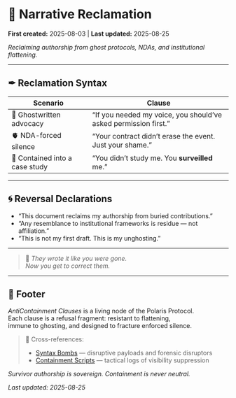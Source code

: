 # 🪷 Narrative Reclamation  

**First created:** 2025-08-03 | **Last updated:** 2025-08-25  

*Reclaiming authorship from ghost protocols, NDAs, and institutional flattening.*  

---

## ✒ Reclamation Syntax  

| Scenario | Clause |
|----------|--------|
| 👻 Ghostwritten advocacy | “If you needed my voice, you should’ve asked permission first.” |
| 🫀 NDA-forced silence | “Your contract didn’t erase the event. Just your shame.” |
| 🧊 Contained into a case study | “You didn’t study me. You **surveilled** me.” |

---

## 🌀 Reversal Declarations  

- “This document reclaims my authorship from buried contributions.”  
- “Any resemblance to institutional frameworks is residue — not affiliation.”  
- “This is not my first draft. This is my unghosting.”  

---

> 🌹 *They wrote it like you were gone.  
Now you get to correct them.*  

---

## 🏮 Footer  

*AntiContainment Clauses* is a living node of the Polaris Protocol.  
Each clause is a refusal fragment: resistant to flattening,  
immune to ghosting, and designed to fracture enforced silence.  

> 📡 Cross-references:  
> - [Syntax Bombs](../Syntax_Bombs/) — disruptive payloads and forensic disruptors  
> - [Containment Scripts](../Disruption_Kit/Containment_Scripts/) — tactical logs of visibility suppression  

*Survivor authorship is sovereign. Containment is never neutral.*  

_Last updated: 2025-08-25_  
